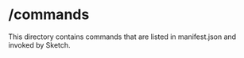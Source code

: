 # /commands

This directory contains commands that are listed in manifest.json and invoked
by Sketch.
